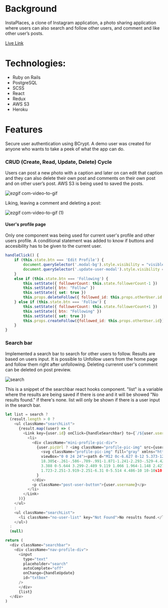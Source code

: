 
# Background
InstaPlaces, a clone of Instagram application, a photo sharing application where users can also search and follow other users, and comment and like other user’s posts. 

[Live Link](http://insta-clone08.herokuapp.com/#/)

# Technologies:

* Ruby on Rails
* PostgreSQL
* SCSS
* React
* Redux
* AWS S3
* Heroku

# Features
Secure user authentication using BCrypt. A demo user was created for anyone who wants to take a peek of what the app can do.

### CRUD (Create, Read, Update, Delete) Cycle
Users can post a new photo with a caption and later on can edit that caption and they can also delete their own post and comments on their own post and on other user’s post. AWS S3 is being used to saved the posts.

![ezgif com-video-to-gif](https://user-images.githubusercontent.com/53169926/73900068-6bfd6a00-4843-11ea-8d66-7175ab865352.gif)

Liking, leaving a comment and deleting a post: 

![ezgif com-video-to-gif (1)](https://user-images.githubusercontent.com/53169926/73900075-6f90f100-4843-11ea-8fde-7add5d4b32c8.gif)

#### User's profile page
Only one component was being used for current user's profile and other users profile. A conditional statement was added to know if buttons and accesibility has to be given to the current user.
```javascript
handleClick() {
    if (this.state.btn === 'Edit Profile') {
        document.querySelector('.modal-bg').style.visibility = "visible"
        document.querySelector('.update-user-modal').style.visibility = "visible"
    } 
    else if (this.state.btn === 'Following') {
        this.setState({ followerCount: this.state.followerCount-1 })
        this.setState({ btn: "Follow" })
        this.setState({ set: true })
        this.props.deleteFollow({ followed_id: this.props.otherUser.id })
    } else if (this.state.btn === 'Follow') {
        this.setState({ followerCount: this.state.followerCount+1 })
        this.setState({ btn: "Following" })
        this.setState({ set: true })
        this.props.createFollow({followed_id: this.props.otherUser.id})
    }
}
```
     

### Search bar
Implemented a search bar to search for other users to follow. Results are based on users input.
It is possible to Unfollow users from the home page and follow them right after unfollowing. Deleting currennt user's comment can be deleted on post preview.

![search](https://user-images.githubusercontent.com/53169926/73901479-c3053e00-4847-11ea-8b96-22982849fc1f.gif)


This is a snippet of the searchbar react hooks component. "list" is a variable where the results are being saved if there is one and it will be showed "No results found." if there's none. list will only be shown if there is a user input in the search bar.
```javascript
let list = search ? 
  (result.length > 0 ? 
    <ul className="searchList">
      {result.map((user) => (
        <Link key={user.id} onClick={handleSearchbar} to={`/${user.username}`}>
          <li>
            <div className="mini-profile-pic-div">
              {user.picUrl ? <img className="profile-pic-img" src={user.picUrl} /> :
                <svg className="profile-pic-img" fill="gray" xmlns="http://www.w3.org/2000/svg" width="24" height="24" 
                viewBox="0 0 24 24"><path d="M12 0c-6.627 0-12 5.373-12 12s5.373 12 12 12 12-5.373 12-12-5.373-12-12-12zm7.753 
                18.305c-.261-.586-.789-.991-1.871-1.241-2.293-.529-4.428-.993-3.393-2.945 3.145-5.942.833-9.119-2.489-9.119-
                3.388 0-5.644 3.299-2.489 9.119 1.066 1.964-1.148 2.427-3.393 2.945-1.084.25-1.608.658-1.867 1.246-1.405-
                1.723-2.251-3.919-2.251-6.31 0-5.514 4.486-10 10-10s10 4.486 10 10c0 2.389-.845 4.583-2.247 6.305z" /></svg>
              }
            </div>
            <p className="post-user-button">{user.username}</p>
          </li>
        </Link>
      ))}
    </ul> 
    : 
    <ul className="searchList">
      <li className="no-user-list" key="Not Found">No results found.</li>
    </ul>) 
  : 
  (null)

return (
  <div className="searchbar">
    <div className="nav-profile-div">
      <input 
        type="text"
        placeholder="search"
        autoComplete="off"
        onChange={handleUpdate}
        id="txtbox"
      />
      </div>
      {list}
  </div>
)
```
